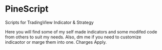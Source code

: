# PineScript
Scripts for TradingVIew Indicator &amp; Strategy

Here you will find some of my self made indicators and some modifed code from others to suit my needs.
Also, dm me if you need to customize indicaotor or marge them into one. Charges Apply.
